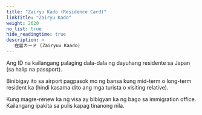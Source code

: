 ```yaml
---
title: "Zairyu Kado (Residence Card)"
linkTitle: "Zairyu Kado"
weight: 2620
no_list: true
hide_readingtime: true
description: >
   在留カード (Zairyuu Kaado)
---
```

Ang ID na kailangang palaging dala-dala ng dayuhang residente sa Japan (sa halip na passport).

Binibigay ito sa airport pagpasok mo ng bansa kung mid-term o long-term resident ka (hindi kasama dito ang mga turista o visiting relative).

Kung magre-renew ka ng visa ay bibigyan ka ng bago sa immigration office. Kailangang ipakita sa pulis kapag tinanong nila.